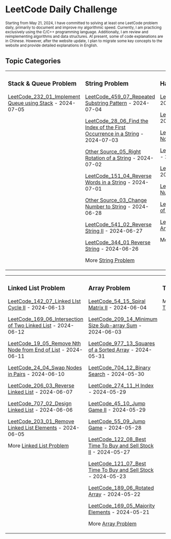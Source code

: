 # LeetCode Daily Challenge

<small>
Starting from May 21, 2024, I have committed to solving at least one LeetCode problem daily, primarily to document and improve my algorithmic speed. Currently, I am practicing exclusively using the C/C++ programming language. Additionally, I am review and reimplementing algorithms and data structures. At present, some of code explanations are in Chinese. However, after the website update, I plan to migrate some key concepts to the website and provide detailed explanations in English.
</small>

## Topic Categories

<table><tr><td valign="top" width="33%">

### Stack & Queue Problem
<!-- Stack & Queue Problem List -->
[LeetCode_232_01_Implement Queue using Stack](https://github.com/EdwardShiung/LeetCode/blob/main/Top_Interview/StackQueue/01_232_Implement_Queue_using_Stack/01_232_Implement_Queue_using_Stack.cpp) - 2024-07-05

</td><td valign="top" width="34%">

### String Problem
<!-- String Problem List -->
[LeetCode_459_07_Repeated Substring Pattern](https://github.com/EdwardShiung/LeetCode/blob/main/Top_Interview/StringQuestion/07_459_Repeated_Substring_Pattern/07_459_Repeated_Substring_Pattern.cpp) - 2024-07-04

[LeetCode_28_06_Find the Index of the First Occurrence in a String](https://github.com/EdwardShiung/LeetCode/blob/main/Top_Interview/StringQuestion/06_28_Find_the_Index_of_the_First_Occurrence_in_a_Strgin/06_28_Find_the_Index_of_the_First_Occurrence_in_a_String.cpp) - 2024-07-03

[Other Source_05_Right Rotation of a String](https://github.com/EdwardShiung/LeetCode/blob/main/Top_Interview/StringQuestion/05_Right_Rotation_of_a_String/05_Right_Rotation_of_a_String.cpp) - 2024-07-02

[LeetCode_151_04_Reverse Words in a String](https://github.com/EdwardShiung/LeetCode/blob/main/Top_Interview/StringQuestion/04_151_Reverse_Words_in_a_String/04_151_Reverse_Words_in_a_String.cpp) - 2024-07-01

[Other Source_03_Change Number to String](https://github.com/EdwardShiung/LeetCode/blob/main/Top_Interview/StringQuestion/03_ChangeNumToString/03_ChangeNumToString.cpp) - 2024-06-28

[LeetCode_541_02_Reverse String II](https://github.com/EdwardShiung/LeetCode/blob/main/Top_Interview/StringQuestion/02_541_Reverse_String_II/02_Reverse_String_II.cpp) - 2024-06-27

[LeetCode_344_01 Reverse String](https://github.com/EdwardShiung/LeetCode/blob/main/Top_Interview/StringQuestion/01_344_Reverse_String/01_344_Reverse_String.cpp) - 2024-06-26
<!-- More on -->
More [String Problem]()
</td><td valign="top" width="34%">

### Hashmap Problem
<!-- Hashmap Problem List -->
[LeetCode_18_08_Four Sum](https://github.com/EdwardShiung/LeetCode/blob/main/Top_Interview/Hashmap/08_18_4Sum/08_18_4Sum.cpp) - 2024-06-25

[LeetCode_15_07_Three Sum](https://github.com/EdwardShiung/LeetCode/blob/main/Top_Interview/Hashmap/07_15_3Sum/07_15_3Sum.cpp) - 2024-06-24

[LeetCode_383_06_Ransom Note](https://github.com/EdwardShiung/LeetCode/blob/main/Top_Interview/Hashmap/06_383_Ransom_Note/06_383_Ransom_Note.cpp) - 2024-06-21

[LeetCode_454_05_Four Sum II](https://github.com/EdwardShiung/LeetCode/blob/main/Top_Interview/Hashmap/05_454_4Sum_II/05_454_4Sum_II.cpp) - 2024-06-20

[LeetCode_01_04_Two Sum](https://github.com/EdwardShiung/LeetCode/blob/main/Top_Interview/Hashmap/04_01_Two_Sum/04_01_Two_Sum.cpp) - 2024-06-19

[LeetCode_202_03_Happy Number](https://github.com/EdwardShiung/LeetCode/blob/main/Top_Interview/Hashmap/03_202_Happy_Number/03_202_Happy_Number.cpp) - 2024-06-18

[LeetCode_349_02_Intersection of Two Arrays](https://github.com/EdwardShiung/LeetCode/blob/main/Top_Interview/Hashmap/03_202_Happy_Number/03_202_Happy_Number.cpp) - 2024-06-17

[LeetCode_349_01_Valid Anagram](https://github.com/EdwardShiung/LeetCode/blob/main/Top_Interview/Hashmap/01_242_Valid_Anagram/01_242_Valid_Anagram.cpp) - 2024-06-14
<!-- More on -->
More [Hashmap Problem]()
</td><td valign="top" width="33%">




</td></tr></table>

<table><tr><td valign="top" width="33%">

### Linked List Problem
<!-- Linked List Problem List -->
[LeetCode_142_07_Linked LIst Cycle II](https://github.com/EdwardShiung/LeetCode/blob/main/Top_Interview/LinkedList/07_142_Linked_List_Cycle_II/07_142_Linked_List_Cycle_II.cpp) - 2024-06-13

[LeetCode_169_06_Intersection of Two Linked List](https://github.com/EdwardShiung/LeetCode/blob/main/Top_Interview/LinkedList/06_169_Intersection_of_Two_Linked_List/06_160_Intersection_of_Two_Linked_List.cpp) - 2024-06-12

[LeetCode_19_05_Remove Nth Node from End of List](https://github.com/EdwardShiung/LeetCode/blob/main/Top_Interview/LinkedList/05_19_Remove_Nth_Node_From_End_of_List/05_19_Remove_Nth_Node_From_End_of_List.cpp) - 2024-06-11

[LeetCode_24_04_Swap Nodes in Pairs](https://github.com/EdwardShiung/LeetCode/blob/main/Top_Interview/LinkedList/04_24_Swap_Nodes_in_Pairs/04_24_Swap_Nodes_in_Pairs_01.cpp) - 2024-06-10

[LeetCode_206_03_Reverse Linked List](https://github.com/EdwardShiung/LeetCode/blob/main/Top_Interview/LinkedList/03_206_Reverse_Linked_List/03_206_Reverse_Linked_List.cpp) - 2024-06-07

[LeetCode_707_02_Design Linked List](https://github.com/EdwardShiung/LeetCode/blob/main/Top_Interview/LinkedList/02_707_Design_Linked_List/02_707_Design_Linked_List_02.cpp) - 2024-06-06

[LeetCode_203_01_Remove Linked List Elements](https://github.com/EdwardShiung/LeetCode/blob/main/Top_Interview/LinkedList/01_203_Remove_linked_list_Elements/01_203_Remove_Linked_List_Elements.cpp) - 2024-06-05
<!-- More on -->
More [Linked List Problem]()
</td><td valign="top" width="33%">

### Array Problem
<!-- Array Problem List -->
[LeetCode_54_15_Spiral Matrix II](https://github.com/EdwardShiung/LeetCode/blob/main/Top_Interview/Array/15_59_Spiral_Matrix_II/15_59_Spiral_Matrix_II.cpp) - 2024-06-04

[LeetCode_209_14_Minimum Size Sub-array Sum](https://github.com/EdwardShiung/LeetCode/blob/main/Top_Interview/Array/14_209_Minimum_Size_Subarray_Sum/14_209_Minimum_Size_Subarray_Sum.cpp) - 2024-06-03

[LeetCode_977_13_Squares of a Sorted Array](https://github.com/EdwardShiung/LeetCode/blob/main/Top_Interview/Array/13_977_Sequares_of_a_Sorted_Array/13_977_Squares_of_a_Sorted_Array.c) - 2024-05-31

[LeetCode_704_12_Binary Search](https://github.com/EdwardShiung/LeetCode/blob/main/Top_Interview/Array/12_704_Binary_Search/12_704_Binary_Search.c) - 2024-05-30

[LeetCode_274_11_H Index](https://github.com/EdwardShiung/LeetCode/blob/main/Top_Interview/Array/11_274_H_Index/11_274_H_Index.c) - 2024-05-29

[LeetCode_45_10_Jump Game II](https://github.com/EdwardShiung/LeetCode/blob/main/Top_Interview/Array/10_45_Jump_Game_II/10_45_Jump_Game_II.c) - 2024-05-29

[LeetCode_55_09_Jump Game](https://github.com/EdwardShiung/LeetCode/blob/main/Top_Interview/Array/09_55_Jump_Game/09_55_Jump_Game.c) - 2024-05-28

[LeetCode_122_08_Best Time To Buy and Sell Stock II](https://github.com/EdwardShiung/LeetCode/blob/main/Top_Interview/Array/08_122_Best_Time_to_Buy_and_Sell_Stock_II/08_122_Best_Time_to_Buy_and_Sell_Stock_II.c) - 2024-05-27

[LeetCode_121_07_Best Time To Buy and Sell Stock](https://github.com/EdwardShiung/LeetCode/blob/main/Top_Interview/Array/07_121_Best_Time_to_Buy_and_Sell_Stock/07_121_Best_Time_to_Buy_and_Sell_Stock.c) - 2024-05-23

[LeetCode_189_06_Rotated Array](https://github.com/EdwardShiung/LeetCode/blob/main/Top_Interview/Array/06_189_Rotate_Array/06_189_Rotate_Array.c) - 2024-05-22

[LeetCode_169_05_Majority Elements](https://github.com/EdwardShiung/LeetCode/blob/main/Top_Interview/Array/05_169_Majority_Element/05_169_Majority_Element.c) - 2024-05-21
<!-- More on -->
More [Array Problem]()
</td><td valign="top" width="33%">

### TBD...
<!--  -->

More [TBD...]()
</td><td valign="top" width="33%">

### TBD...
<!--  -->

More [TBD...]()
</td><td valign="top" width="33%">

</td></tr></table>